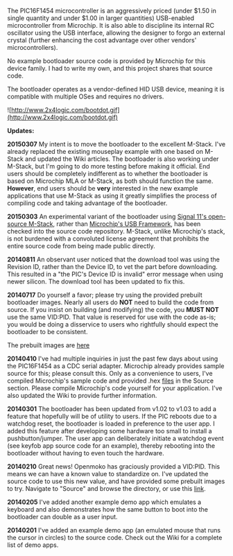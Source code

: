 The PIC16F1454 microcontroller is an aggressively priced (under $1.50 in single quantity and under $1.00 in larger quantities) USB-enabled microcontroller from Microchip.  It is also able to discipline its internal RC oscillator using the USB interface, allowing the designer to forgo an external crystal (further enhancing the cost advantage over other vendors' microcontrollers).

No example bootloader source code is provided by Microchip for this device family.  I had to write my own, and this project shares that source code.

The bootloader operates as a vendor-defined HID USB device, meaning it is compatible with multiple OSes and requires no drivers.

![http://www.2x4logic.com/bootdot.gif](http://www.2x4logic.com/bootdot.gif)

**Updates:**

**20150307** My intent is to move the bootloader to the excellent M-Stack.  I've already replaced the existing mouseplay example with one based on M-Stack and updated the Wiki articles.  The bootloader is also working under M-Stack, but I'm going to do more testing before making it official.  End users should be completely indifferent as to whether the bootloader is based on Microchip MLA or M-Stack, as both should function the same.  **However**, end users should be **very** interested in the new example applications that use M-Stack as using it greatly simplifies the process of compiling code and taking advantage of the bootloader.

**20150303** An experimental variant of the bootloader using [Signal 11's open-source M-Stack](http://www.signal11.us/oss/m-stack/), rather than [Microchip's USB Framework](http://www.microchip.com/mla), has been checked into the source code repository.  M-Stack, unlike Microchip's stack, is not burdened with a convoluted license agreement that prohibits the entire source code from being made public directly.

**20140811** An observant user noticed that the download tool was using the Revision ID, rather than the Device ID, to vet the part before downloading.  This resulted in a "the PIC's Device ID is invalid" error message when using newer silicon.  The download tool has been updated to fix this.

**20140717** Do yourself a favor; please try using the provided prebuilt bootloader images.  Nearly all users do **NOT** need to build the code from source.  If you insist on building (and modifying) the code, you **MUST NOT** use the same VID:PID.  That value is reserved for use with the code as-is; you would be doing a disservice to users who rightfully should expect the bootloader to be consistent.

The prebuilt images are [here](https://code.google.com/p/pic16f1454-bootloader/source/browse/#hg%2Fprebuilt)

**20140410** I've had multiple inquiries in just the past few days about using the PIC16F1454 as a CDC serial adapter.  Microchip already provides sample source for this; please consult this.  Only as a convenience to users, I've compiled Microchip's sample code and provided .hex [files](https://code.google.com/p/pic16f1454-bootloader/source/browse/#hg%2Fcdcdemo) in the Source section.  Please compile Microchip's code yourself for your application.  I've also updated the Wiki to provide further information.

**20140301** The bootloader has been updated from v1.02 to v1.03 to add a feature that hopefully will be of utility to users.  If the PIC reboots due to a watchdog reset, the bootloader is loaded in preference to the user app.  I added this feature after developing some hardware too small to install a pushbutton/jumper.  The user app can deliberately initiate a watchdog event (see keyfob app source code for an example), thereby rebooting into the bootloader without having to even touch the hardware.

**20140210** Great news!  Openmoko has graciously provided a VID:PID.  This means we can have a known value to standardize on.  I've updated the source code to use this new value, and have provided some prebuilt images to try.  Navigate to "Source" and browse the directory, or use this [link](https://code.google.com/p/pic16f1454-bootloader/source/browse/#hg%2Fprebuilt).

**20140205** I've added another example demo app which emulates a keyboard and also demonstrates how the same button to boot into the bootloader can double as a user input.

**20140201** I've added an example demo app (an emulated mouse that runs the cursor in circles) to the source code.  Check out the Wiki for a complete list of demo apps.
